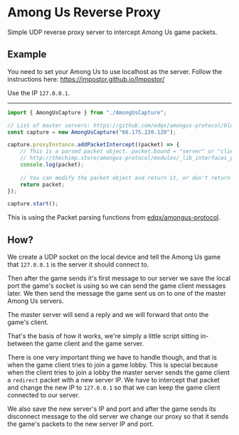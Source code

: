 # Among Us Reverse Proxy
Simple UDP reverse proxy server to intercept Among Us game packets.

## Example

You need to set your Among Us to use localhost as the server. Follow the instructions here: https://impostor.github.io/Impostor/

Use the IP `127.0.0.1`.
___
```javascript
import { AmongUsCapture } from "./AmongUsCapture";

// List of master servers: https://github.com/edqx/amongus-protocol/blob/master/ts/lib/constants/MasterServers.ts
const capture = new AmongUsCapture("66.175.220.120");

capture.proxyInstance.addPacketIntercept((packet) => {
    // This is a parsed packet object. packet.bound = "server" or "client"
    // http://thechimp.store/amongus-protocol/modules/_lib_interfaces_packets_.html
    console.log(packet);
    
    // You can modify the packet object and return it, or don't return anything (undefined) to do nothing to it
    return packet;
});

capture.start();
```

This is using the Packet parsing functions from [edqx/amongus-protocol](https://github.com/edqx/amongus-protocol).

## How?

We create a UDP socket on the local device and tell the Among Us game that `127.0.0.1` is the server it should connect to.

Then after the game sends it's first message to our server we save the local port the game's socket is using so we can send the game client messages later. We then send the message the game sent us on to one of the master Among Us servers.

The master server will send a reply and we will forward that onto the game's client.

That's the basis of how it works, we're simply a little script sitting in-between the game client and the game server.

There is one very important thing we have to handle though, and that is when the game client tries to join a game lobby. This is special because when the client tries to join a lobby the master server sends the game client a `redirect` packet with a new server IP. We have to intercept that packet and change the new IP to `127.0.0.1` so that we can keep the game client connected to our server.

We also save the new server's IP and port and after the game sends its disconnect message to the old server we change our proxy so that it sends the game's packets to the new server IP and port.